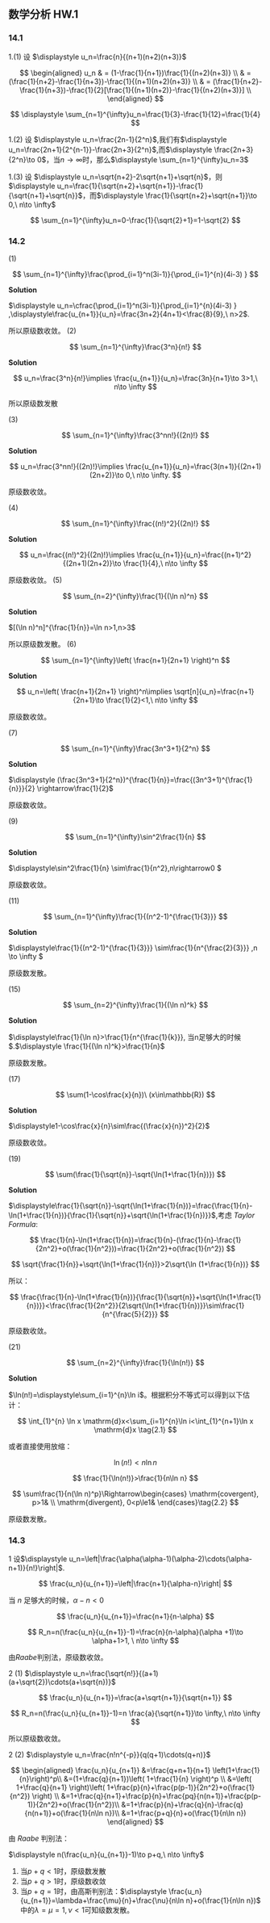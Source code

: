 ## 数学分析 HW.1

### 14.1

1.(1) 设 $\displaystyle u_n=\frac{n}{(n+1)(n+2)(n+3)}$

$$
\begin{aligned}
u_n & = (1-\frac{1}{n+1})\frac{1}{(n+2)(n+3)}  \\
& = (\frac{1}{n+2}-\frac{1}{n+3})-\frac{1}{(n+1)(n+2)(n+3)}  \\
& = (\frac{1}{n+2}-\frac{1}{n+3})-\frac{1}{2}[\frac{1}{(n+1)(n+2)}-\frac{1}{(n+2)(n+3)}]  \\
\end{aligned}
$$

$$
\displaystyle \sum_{n=1}^{\infty}u_n=\frac{1}{3}-\frac{1}{12}=\frac{1}{4}
$$

1.(2) 设 $\displaystyle u_n=\frac{2n-1}{2^n}$,我们有$\displaystyle u_n=\frac{2n+1}{2^{n-1}}-\frac{2n+3}{2^n}$,而$\displaystyle \frac{2n+3}{2^n}\to 0$，当$n\to \infty$时，那么$\displaystyle \sum_{n=1}^{\infty}u_n=3$

1.(3) 设 $\displaystyle u_n=\sqrt{n+2}-2\sqrt{n+1}+\sqrt{n}$，则$\displaystyle u_n=\frac{1}{\sqrt{n+2}+\sqrt{n+1}}-\frac{1}{\sqrt{n+1}+\sqrt{n}}$，而$\displaystyle \frac{1}{\sqrt{n+2}+\sqrt{n+1}}\to 0,\ n\to \infty$

$$
\sum_{n=1}^{\infty}u_n=0-\frac{1}{\sqrt{2}+1}=1-\sqrt{2}
$$

### 14.2

(1)

$$
\sum_{n=1}^{\infty}\frac{\prod_{i=1}^n(3i-1)}{\prod_{i=1}^{n}(4i-3) }
$$

**Solution**

$\displaystyle u_n=\cfrac{\prod_{i=1}^n(3i-1)}{\prod_{i=1}^{n}(4i-3) } $,$\displaystyle\frac{u_{n+1}}{u_n}=\frac{3n+2}{4n+1}<\frac{8}{9},\ n>2$.

所以原级数收敛。
(2)

$$
\sum_{n=1}^{\infty}\frac{3^n}{n!}
$$

**Solution**

$$
u_n=\frac{3^n}{n!}\implies \frac{u_{n+1}}{u_n}=\frac{3n}{n+1}\to 3>1,\ n\to \infty
$$

所以原级数发散

(3)

$$
\sum_{n=1}^{\infty}\frac{3^nn!}{(2n)!}
$$

**Solution**

$$
u_n=\frac{3^nn!}{(2n)!}\implies \frac{u_{n+1}}{u_n}=\frac{3(n+1)}{(2n+1)(2n+2)}\to 0,\ n\to \infty.
$$

原级数收敛。

(4)

$$
\sum_{n=1}^{\infty}\frac{(n!)^2}{(2n)!}
$$

**Solution**

$$
u_n=\frac{(n!)^2}{(2n)!}\implies \frac{u_{n+1}}{u_n}=\frac{(n+1)^2}{(2n+1)(2n+2)}\to \frac{1}{4},\ n\to \infty
$$

原级数收敛。
(5)

$$
\sum_{n=2}^{\infty}\frac{1}{(\ln n)^n}
$$

**Solution**

$[(\ln n)^n]^{\frac{1}{n}}=\ln n>1,n>3$

所以原级数发散。
(6)

$$
\sum_{n=1}^{\infty}\left( \frac{n+1}{2n+1} \right)^n
$$

**Solution**

$$
u_n=\left( \frac{n+1}{2n+1} \right)^n\implies \sqrt[n]{u_n}=\frac{n+1}{2n+1}\to \frac{1}{2}<1,\ n\to \infty
$$

原级数收敛。

(7)

$$
\sum_{n=1}^{\infty}\frac{3n^3+1}{2^n}
$$

**Solution**

$\displaystyle (\frac{3n^3+1}{2^n})^{\frac{1}{n}}=\frac{(3n^3+1)^{\frac{1}{n}}}{2} \rightarrow\frac{1}{2}$

原级数收敛。

(9)

$$
\sum_{n=1}^{\infty}\sin^2\frac{1}{n}
$$

**Solution**

$\displaystyle\sin^2\frac{1}{n} \sim\frac{1}{n^2},n\rightarrow0 $

原级数收敛。

(11)

$$
\sum_{n=1}^{\infty}\frac{1}{(n^2-1)^{\frac{1}{3}}}
$$

**Solution**

$\displaystyle\frac{1}{(n^2-1)^{\frac{1}{3}}} \sim\frac{1}{n^{\frac{2}{3}}}  ,n \to \infty $

原级数发散。

(15)

$$
\sum_{n=2}^{\infty}\frac{1}{(\ln n)^k}
$$

**Solution**

$\displaystyle\frac{1}{\ln n}>\frac{1}{n^{\frac{1}{k}}}, 当n足够大的时候$.$\displaystyle \frac{1}{(\ln n)^k}>\frac{1}{n}$

原级数发散。

(17)

$$
\sum(1-\cos\frac{x}{n})\ (x\in\mathbb{R})
$$

**Solution**

$\displaystyle1-\cos\frac{x}{n}\sim\frac{(\frac{x}{n})^2}{2}$

原级数收敛。

(19)

$$
\sum(\frac{1}{\sqrt{n}}-\sqrt{\ln(1+\frac{1}{n})})
$$

**Solution**

$\displaystyle\frac{1}{\sqrt{n}}-\sqrt{\ln(1+\frac{1}{n})}=\frac{\frac{1}{n}-\ln(1+\frac{1}{n})}{\frac{1}{\sqrt{n}}+\sqrt{\ln(1+\frac{1}{n})}}$,考虑 *Taylor Formula*:

$$
\frac{1}{n}-\ln(1+\frac{1}{n})=\frac{1}{n}-(\frac{1}{n}-\frac{1}{2n^2}+o(\frac{1}{n^2}))=\frac{1}{2n^2}+o(\frac{1}{n^2})
$$

$$
\sqrt{\frac{1}{n}}+\sqrt{\ln(1+\frac{1}{n})}>2\sqrt{\ln (1+\frac{1}{n})}
$$

所以：

$$
\frac{\frac{1}{n}-\ln(1+\frac{1}{n})}{\frac{1}{\sqrt{n}}+\sqrt{\ln(1+\frac{1}{n})}}<\frac{\frac{1}{2n^2}}{2\sqrt{\ln(1+\frac{1}{n})}}\sim\frac{1}{n^{\frac{5}{2}}}
$$

原级数收敛。

(21)

$$
\sum_{n=2}^{\infty}\frac{1}{\ln(n!)}
$$

**Solution**

$\ln(n!)=\displaystyle\sum_{i=1}^{n}\ln i$。根据积分不等式可以得到以下估计：

$$
\int_{1}^{n} \ln x \mathrm{d}x<\sum_{i=1}^{n}\ln i<\int_{1}^{n+1}\ln x  \mathrm{d}x \tag{2.1}
$$

或者直接使用放缩：

$$
\ln(n!)<n\ln n
$$

$$
\frac{1}{\ln(n!)}>\frac{1}{n\ln n}
$$

$$
\sum\frac{1}{n(\ln n)^p}\Rightarrow\begin{cases} \mathrm{covergent}, p>1&  \\ \mathrm{divergent}, 0<p\le1&  \end{cases}\tag{2.2}
$$

原级数发散。

### 14.3

1 设$\displaystyle u_n=\left|\frac{\alpha(\alpha-1)(\alpha-2)\cdots(\alpha-n+1)}{n!}\right|$.

$$
\frac{u_n}{u_{n+1}}=\left|\frac{n+1}{\alpha-n}\right|
$$

当 $n$ 足够大的时候，$\alpha-n<0$

$$
\frac{u_n}{u_{n+1}}=\frac{n+1}{n-\alpha}
$$

$$
R_n=n(\frac{u_n}{u_{n+1}}-1)=\frac{n}{n-\alpha}(\alpha +1)\to \alpha+1>1, \ n\to \infty
$$

由*Raabe*判别法，原级数收敛。

2 (1) $\displaystyle u_n=\frac{\sqrt{n!}}{(a+1)(a+\sqrt{2})\cdots(a+\sqrt{n})}$

$$
\frac{u_n}{u_{n+1}}=\frac{a+\sqrt{n+1}}{\sqrt{n+1}}
$$

$$
R_n=n(\frac{u_n}{u_{n+1}}-1)=n \frac{a}{\sqrt{n+1}}\to \infty,\ n\to \infty
$$

所以原级数收敛。

2 (2) $\displaystyle u_n=\frac{n!n^{-p}}{q(q+1)\cdots(q+n)}$

$$
\begin{aligned}
\frac{u_n}{u_{n+1}} &=\frac{q+n+1}{n+1} \left(1+\frac{1}{n}\right)^p\\
&=(1+\frac{q}{n+1})\left( 1+\frac{1}{n} \right)^p \\
&=\left( 1+\frac{q}{n+1} \right)\left( 1+\frac{p}{n}+\frac{p(p-1)}{2n^2}+o(\frac{1}{n^2}) \right) \\
&=1+\frac{q}{n+1}+\frac{p}{n}+\frac{pq}{n(n+1)}+\frac{p(p-1)}{2n^2}+o(\frac{1}{n^2})\\
&=1+\frac{p}{n}+\frac{q}{n}-\frac{q}{n(n+1)}+o(\frac{1}{n\ln n})\\
&=1+\frac{p+q}{n}+o(\frac{1}{n\ln n})
\end{aligned}
$$

由 *Raabe* 判别法：

$\displaystyle n(\frac{u_n}{u_{n+1}}-1)\to p+q,\ n\to \infty$

1. 当$p+q<1$时，原级数发散
2. 当$p+q>1$时，原级数收敛
3. 当$p+q=1$时，由高斯判别法：$\displaystyle \frac{u_n}{u_{n+1}}=\lambda+\frac{\mu}{n}+\frac{\nu}{n\ln n}+o(\frac{1}{n\ln n})$ 中的$\lambda=\mu=1,\nu<1$可知级数发散。
